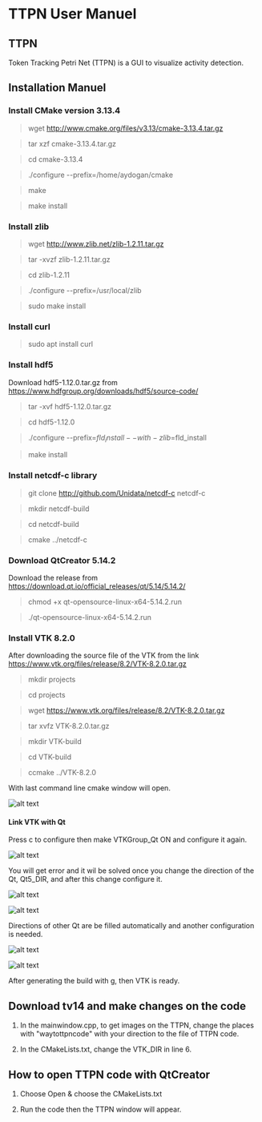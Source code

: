 # TTPN User Manuel

## TTPN
Token Tracking Petri Net (TTPN) is a GUI to visualize activity detection.

## Installation Manuel

### Install CMake version 3.13.4 

> wget http://www.cmake.org/files/v3.13/cmake-3.13.4.tar.gz

> tar xzf cmake-3.13.4.tar.gz

> cd cmake-3.13.4

> ./configure --prefix=/home/aydogan/cmake

> make

> make install

### Install zlib

> wget http://www.zlib.net/zlib-1.2.11.tar.gz

> tar -xvzf zlib-1.2.11.tar.gz

> cd zlib-1.2.11

> ./configure --prefix=/usr/local/zlib

> sudo make install

### Install curl

> sudo apt install curl

### Install hdf5

Download hdf5-1.12.0.tar.gz from https://www.hdfgroup.org/downloads/hdf5/source-code/

> tar -xvf hdf5-1.12.0.tar.gz

> cd hdf5-1.12.0

> ./configure --prefix=$fld_install --with-zlib=$fld_install

> make install


### Install netcdf-c library

> git clone http://github.com/Unidata/netcdf-c netcdf-c

> mkdir netcdf-build

> cd netcdf-build

> cmake ../netcdf-c

### Download QtCreator 5.14.2
Download the release from https://download.qt.io/official_releases/qt/5.14/5.14.2/

> chmod +x qt-opensource-linux-x64-5.14.2.run

> ./qt-opensource-linux-x64-5.14.2.run

### Install VTK 8.2.0

After downloading the source file of the VTK from the link https://www.vtk.org/files/release/8.2/VTK-8.2.0.tar.gz

> mkdir projects

> cd projects

> wget https://www.vtk.org/files/release/8.2/VTK-8.2.0.tar.gz

> tar xvfz VTK-8.2.0.tar.gz

> mkdir VTK-build

> cd VTK-build

> ccmake ../VTK-8.2.0

With last command line cmake window will open.

![alt text](https://user-images.githubusercontent.com/70952816/95137242-55136c80-0770-11eb-9af0-651f87d83352.png)

#### Link VTK with Qt


Press c to configure then make VTKGroup_Qt ON and configure it again.

![alt text](https://user-images.githubusercontent.com/70952816/95137239-53e23f80-0770-11eb-9937-07bffacbb806.png)

You will get error and it wil be solved once you change the direction of the Qt, Qt5_DIR, and after this change configure it.

![alt text](https://user-images.githubusercontent.com/70952816/95137237-53e23f80-0770-11eb-8f26-20bb8f935fb3.png)

![alt text](https://user-images.githubusercontent.com/70952816/95137233-52b11280-0770-11eb-94e4-56dd824dd1ff.png)

Directions of other Qt are be filled automatically and another configuration is needed.

![alt text](https://user-images.githubusercontent.com/70952816/95137232-52187c00-0770-11eb-8a48-7e58c042dfd6.png)

![alt text](https://user-images.githubusercontent.com/70952816/95137229-517fe580-0770-11eb-9228-e37b5888247a.png)

After generating the build with g, then VTK is ready.

## Download tv14 and make changes on the code

1. In the mainwindow.cpp, to get images on the TTPN, change the places with "waytottpncode" with your direction to the file of TTPN code.

2. In the CMakeLists.txt, change the VTK_DIR in line 6.

## How to open TTPN code with QtCreator

1. Choose Open & choose the CMakeLists.txt

2. Run the code then the TTPN window will appear.


